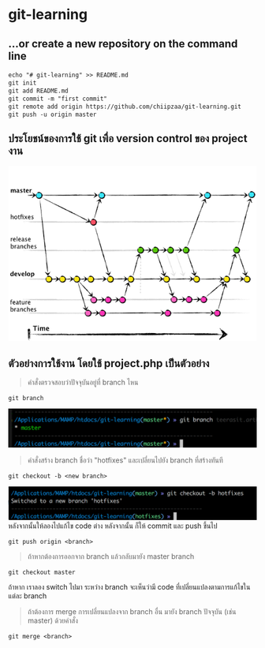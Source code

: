 # git-learning

## …or create a new repository on the command line
```
echo "# git-learning" >> README.md
git init
git add README.md
git commit -m "first commit"
git remote add origin https://github.com/chiipzaa/git-learning.git
git push -u origin master
```

## ประโยชน์ของการใช้ git เพื่อ version control ของ project งาน
![git-time](asset/gitflow.png)

## ตัวอย่างการใช้งาน โดยใช้ project.php เป็นตัวอย่าง

> คำสั่งตรวจสอบว่าปัจจุบันอยู่ที่ branch ไหน
```
git branch
```
![git-check-branch](asset/git-check-branch.png)

> คำสั่งสร้าง branch ชื่อว่า "hotfixes" และเปลี่ยนไปยัง branch ที่สร้างทันที
```
git checkout -b <new branch>
```
![git-new-branch](asset/git-new-branch.png)
หลังจากนั้นให้ลองไปแก้ไข code ต่าง
หลังจากนั้น ก็ให้ commit และ push ขึ้นไป
```
git push origin <branch>
```
> ถ้าหากต้องการออกจาก branch แล้วกลับมายัง master branch
```
git checkout master
```
ถ้าหาก เราลอง switch ไปมา ระหว่าง branch จะเห็นว่ามี code ที่เปลี่ยนแปลงตามการแก้ไขในแต่ละ branch

> ถ้าต้องการ merge การเปลี่ยนแปลงจาก branch อื่น มายัง branch ปัจจุบัน (เช่น master) ด้วยคำสั่ง
```
git merge <branch>
```
